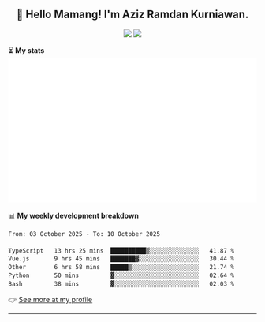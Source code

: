 <h2 align="center">👋 Hello Mamang! I'm Aziz Ramdan Kurniawan.</h2>  
<p align="center">
  <img src="https://komarev.com/ghpvc/?username=azizramdan">
  <img src="https://wakatime.com/badge/user/90056fa0-4c31-4eca-954e-2a3ac05896f9.svg">
</p>
    
⏳ **My stats**  
![](https://raw.githubusercontent.com/azizramdan/github-stats/master/generated/overview.svg#gh-dark-mode-only)

📊 **My weekly development breakdown**
<!--START_SECTION:waka-->

```txt
From: 03 October 2025 - To: 10 October 2025

TypeScript   13 hrs 25 mins  ██████████▒░░░░░░░░░░░░░░   41.87 %
Vue.js       9 hrs 45 mins   ███████▓░░░░░░░░░░░░░░░░░   30.44 %
Other        6 hrs 58 mins   █████▒░░░░░░░░░░░░░░░░░░░   21.74 %
Python       50 mins         ▓░░░░░░░░░░░░░░░░░░░░░░░░   02.64 %
Bash         38 mins         ▓░░░░░░░░░░░░░░░░░░░░░░░░   02.03 %
```

<!--END_SECTION:waka-->
👉 [See more at my profile](https://wakatime.com/@azizramdan)
***
